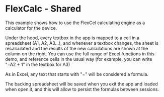 # FlexCalc - Shared

This example shows how to use the FlexCel calculating engine as a calculator for the device.

Under the hood, every textbox in the app is mapped to a cell in a spreadsheet (A1, A2, A3...),
and whenever a textbox changes, the sheet is recalculated and the results of the new calculations
are shown at the column on the right. You can use the full range of Excel functions in this demo,
and reference cells in the usual way (for example, you can write "=A2 + 1" in the textbox for A3)

As in Excel, any text that starts with "=" will be considered a formula.

The backing spreadsheet will be saved when you exit the app and loaded when open it, and this will allow to 
persist the formulas between sessions.
